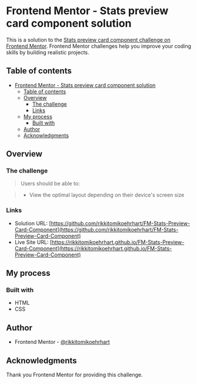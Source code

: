 # Frontend Mentor - Stats preview card component solution

This is a solution to the [Stats preview card component challenge on Frontend Mentor](https://www.frontendmentor.io/challenges/stats-preview-card-component-8JqbgoU62). Frontend Mentor challenges help you improve your coding skills by building realistic projects. 

## Table of contents

- [Frontend Mentor - Stats preview card component solution](#frontend-mentor---stats-preview-card-component-solution)
  - [Table of contents](#table-of-contents)
  - [Overview](#overview)
    - [The challenge](#the-challenge)
    - [Links](#links)
  - [My process](#my-process)
    - [Built with](#built-with)
  - [Author](#author)
  - [Acknowledgments](#acknowledgments)


## Overview

### The challenge

>Users should be able to:

>- View the optimal layout depending on their device's screen size


### Links

- Solution URL: [https://github.com/rikkitomikoehrhart/FM-Stats-Preview-Card-Component](https://github.com/rikkitomikoehrhart/FM-Stats-Preview-Card-Component)
- Live Site URL: [https://rikkitomikoehrhart.github.io/FM-Stats-Preview-Card-Component](https://rikkitomikoehrhart.github.io/FM-Stats-Preview-Card-Component)

## My process

### Built with

- HTML
- CSS


## Author

- Frontend Mentor - [@rikkitomikoehrhart](https://www.frontendmentor.io/profile/rikkitomikoehrhart)

## Acknowledgments

Thank you Frontend Mentor for providing this challenge.
